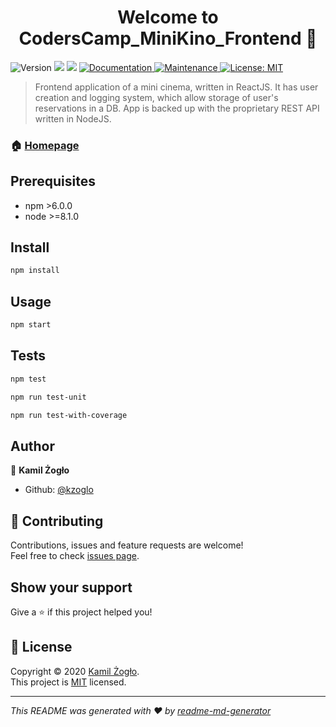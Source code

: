 <h1 align="center">Welcome to CodersCamp_MiniKino_Frontend 👋</h1>
<p>
  <img alt="Version" src="https://img.shields.io/badge/version-2.2.3-blue.svg?cacheSeconds=2592000" />
  <img src="https://img.shields.io/badge/npm-%3E6.0.0-blue.svg" />
  <img src="https://img.shields.io/badge/node-%3E%3D8.1.0-blue.svg" />
  <a href="https://github.com/kzoglo/CodersCamp_MiniKino_Frontend#readme" target="_blank">
    <img alt="Documentation" src="https://img.shields.io/badge/documentation-yes-brightgreen.svg" />
  </a>
  <a href="https://github.com/kzoglo/CodersCamp_MiniKino_Frontend/graphs/commit-activity" target="_blank">
    <img alt="Maintenance" src="https://img.shields.io/badge/Maintained%3F-yes-green.svg" />
  </a>
  <a href="https://github.com/kzoglo/CodersCamp_MiniKino_Frontend/blob/master/LICENSE" target="_blank">
    <img alt="License: MIT" src="https://img.shields.io/badge/license-MIT-yellow.svg" />
  </a>
</p>

> Frontend application of a mini cinema, written in ReactJS. It has user creation and logging system, which allow storage of user's reservations in a DB. App is backed up with the proprietary REST API written in NodeJS.

### 🏠 [Homepage](https://kzoglo.github.io/CodersCamp_MiniKino_Frontend)

## Prerequisites

- npm >6.0.0
- node >=8.1.0

## Install

```sh
npm install
```

## Usage

```sh
npm start
```

## Tests

```sh
npm test
```

```sh
npm run test-unit
```

```sh
npm run test-with-coverage
```

## Author

👤 **Kamil Żogło**

- Github: [@kzoglo](https://github.com/kzoglo)

## 🤝 Contributing

Contributions, issues and feature requests are welcome!<br />Feel free to check [issues page](https://github.com/kzoglo/CodersCamp_MiniKino_Frontend/issues).

## Show your support

Give a ⭐️ if this project helped you!

## 📝 License

Copyright © 2020 [Kamil Żogło](https://github.com/kzoglo).<br />
This project is [MIT](https://github.com/kzoglo/CodersCamp_MiniKino_Frontend/blob/master/LICENSE) licensed.

---

_This README was generated with ❤️ by [readme-md-generator](https://github.com/kefranabg/readme-md-generator)_
